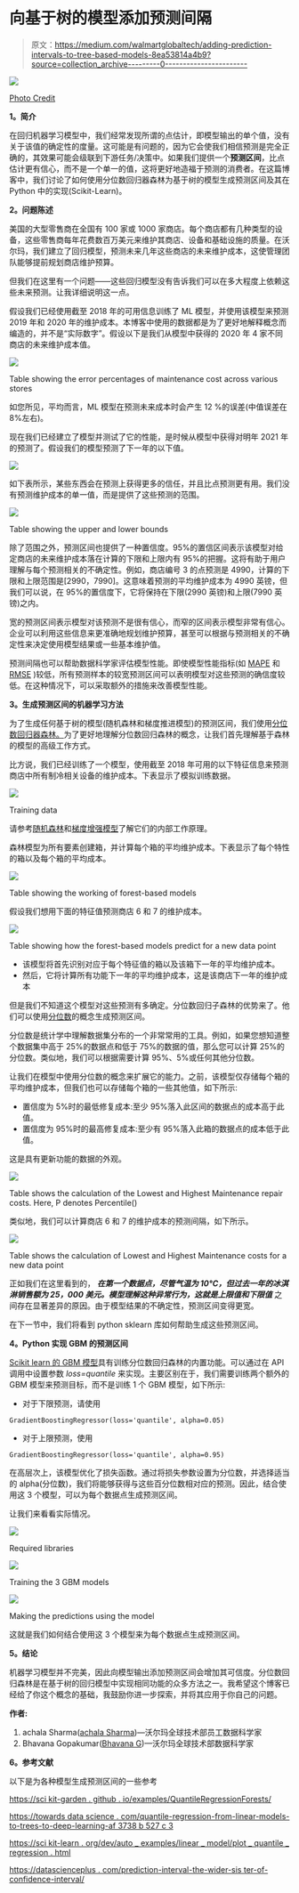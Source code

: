 # 向基于树的模型添加预测间隔

> 原文：<https://medium.com/walmartglobaltech/adding-prediction-intervals-to-tree-based-models-8ea53814a4b9?source=collection_archive---------0----------------------->

![](img/e45c7d204235850009eb31ad43aa6f82.png)

[Photo Credit](https://www.real-statistics.com/wp-content/uploads/2018/01/regression-prediction-interval-chart.png)

**1。简介**

在回归机器学习模型中，我们经常发现所谓的点估计，即模型输出的单个值，没有关于该值的确定性的度量。这可能是有问题的，因为它会使我们相信预测是完全正确的，其效果可能会级联到下游任务/决策中。如果我们提供一个**预测区间**，比点估计更有信心，而不是一个单一的值，这将更好地造福于预测的消费者。在这篇博客中，我们讨论了如何使用分位数回归器森林为基于树的模型生成预测区间及其在 Python 中的实现(Scikit-Learn)。

**2。问题陈述**

美国的大型零售商在全国有 100 家或 1000 家商店。每个商店都有几种类型的设备，这些零售商每年花费数百万美元来维护其商店、设备和基础设施的质量。在沃尔玛，我们建立了回归模型，预测未来几年这些商店的未来维护成本，这使管理团队能够提前规划商店维护预算。

但我们在这里有一个问题——这些回归模型没有告诉我们可以在多大程度上依赖这些未来预测。让我详细说明这一点。

假设我们已经使用截至 2018 年的可用信息训练了 ML 模型，并使用该模型来预测 2019 年和 2020 年的维护成本。本博客中使用的数据都是为了更好地解释概念而编造的，并不是“实际数字”。假设以下是我们从模型中获得的 2020 年 4 家不同商店的未来维护成本值。

![](img/89040955eeaa94e4e443a9998c6433f7.png)

Table showing the error percentages of maintenance cost across various stores

如您所见，平均而言，ML 模型在预测未来成本时会产生 12 %的误差(中值误差在 8%左右)。

现在我们已经建立了模型并测试了它的性能，是时候从模型中获得对明年 2021 年的预测了。假设我们的模型预测了下一年的以下值。

![](img/a1774745fc00d676f9119967196af855.png)

如下表所示，某些东西会在预测上获得更多的信任，并且比点预测更有用。我们没有预测维护成本的单一值，而是提供了这些预测的范围。

![](img/bc65a7a74ef70cb982a93a5302b6e36f.png)

Table showing the upper and lower bounds

除了范围之外，预测区间也提供了一种置信度。95%的置信区间表示该模型对给定商店的未来维护成本落在计算的下限和上限内有 95%的把握。这将有助于用户理解与每个预测相关的不确定性。例如，商店编号 3 的点预测是 4990，计算的下限和上限范围是[2990，7990]。这意味着预测的平均维护成本为 4990 英镑，但我们可以说，在 95%的置信度下，它将保持在下限(2990 英镑)和上限(7990 英镑)之内。

宽的预测区间表示模型对该预测不是很有信心，而窄的区间表示模型非常有信心。企业可以利用这些信息来更准确地规划维护预算，甚至可以根据与预测相关的不确定性来决定使用模型结果或一些基本维护值。

预测间隔也可以帮助数据科学家评估模型性能。即使模型性能指标(如 [MAPE](https://en.wikipedia.org/wiki/Mean_absolute_percentage_error) 和 [RMSE](https://en.wikipedia.org/wiki/Root-mean-square_deviation) )较低，所有预测样本的较宽预测区间可以表明模型对这些预测的确信度较低。在这种情况下，可以采取额外的措施来改善模型性能。

**3。生成预测区间的机器学习方法**

为了生成任何基于树的模型(随机森林和梯度推进模型)的预测区间，我们使用[分位数回归器森林。](https://scikit-garden.github.io/examples/QuantileRegressionForests/)为了更好地理解分位数回归森林的概念，让我们首先理解基于森林的模型的高级工作方式。

比方说，我们已经训练了一个模型，使用截至 2018 年可用的以下特征信息来预测商店中所有制冷相关设备的维护成本。下表显示了模拟训练数据。

![](img/7ab3acdb4e9d1c2722cd4c4dc3f724a8.png)

Training data

请参考[随机森林](https://towardsdatascience.com/an-implementation-and-explanation-of-the-random-forest-in-python-77bf308a9b76)和[梯度增强模型](https://blog.paperspace.com/implementing-gradient-boosting-regression-python/)了解它们的内部工作原理。

森林模型为所有要素创建箱，并计算每个箱的平均维护成本。下表显示了每个特性的箱以及每个箱的平均成本。

![](img/17693c2d9daa80e450d73ca31a8f589d.png)

Table showing the working of forest-based models

假设我们想用下面的特征值预测商店 6 和 7 的维护成本。

![](img/640b01eebbddde704f9d05f8cd0e2df6.png)

Table showing how the forest-based models predict for a new data point

*   该模型将首先识别对应于每个特征值的箱以及该箱下一年的平均维护成本。
*   然后，它将计算所有功能下一年的平均维护成本，这是该商店下一年的维护成本

但是我们不知道这个模型对这些预测有多确定。分位数回归子森林的优势来了。他们可以使用[分位数](https://en.wikipedia.org/wiki/Quantile)的概念生成预测区间。

分位数是统计学中理解数据集分布的一个非常常用的工具。例如，如果您想知道整个数据集中高于 25%的数据点和低于 75%的数据的值，那么您可以计算 25%的分位数。类似地，我们可以根据需要计算 95%、5%或任何其他分位数。

让我们在模型中使用分位数的概念来扩展它的能力。之前，该模型仅存储每个箱的平均维护成本，但我们也可以存储每个箱的一些其他值，如下所示:

*   置信度为 5%时的最低修复成本:至少 95%落入此区间的数据点的成本高于此值。
*   置信度为 95%时的最高修复成本:至少有 95%落入此箱的数据点的成本低于此值。

这是具有更新功能的数据的外观。

![](img/7d371b0df972b2b916f2e8d0b6ca465a.png)

Table shows the calculation of the Lowest and Highest Maintenance repair costs. Here, P denotes Percentile()

类似地，我们可以计算商店 6 和 7 的维护成本的预测间隔，如下所示。

![](img/faab28dc6adf0cb1e92fe2d50d01cc0f.png)

Table shows the calculation of Lowest and Highest Maintenance costs for a new data point

正如我们在这里看到的， ***在第一个数据点，尽管气温为 10°C，但过去一年的冰淇淋销售额为 25，000 美元。模型理解这种异常行为，这就是上限值和下限值*** 之间存在显著差异的原因。由于模型结果的不确定性，预测区间变得更宽。

在下一节中，我们将看到 python sklearn 库如何帮助生成这些预测区间。

**4。Python 实现 GBM 的预测区间**

[Scikit learn 的 GBM 模型](https://scikit-learn.org/stable/auto_examples/ensemble/plot_gradient_boosting_quantile.html)具有训练分位数回归森林的内置功能。可以通过在 API 调用中设置参数 *loss=quantile* 来实现。主要区别在于，我们需要训练两个额外的 GBM 模型来预测目标，而不是训练 1 个 GBM 模型，如下所示:

*   对于下限预测，请使用

```
GradientBoostingRegressor(loss='quantile', alpha=0.05)
```

*   对于上限预测，使用

```
GradientBoostingRegressor(loss='quantile', alpha=0.95)
```

在高层次上，该模型优化了损失函数。通过将损失参数设置为分位数，并选择适当的 alpha(分位数)，我们将能够获得与这些百分位数相对应的预测。因此，结合使用这 3 个模型，可以为每个数据点生成预测区间。

让我们来看看实际情况。

![](img/770d39b97211fdd58847b7118c785921.png)

Required libraries

![](img/574e65f0ee674d206d153746b6a7de0d.png)

Training the 3 GBM models

![](img/e86d1bb7d82a6f747860cbf1c474750c.png)

Making the predictions using the model

这就是我们如何结合使用这 3 个模型来为每个数据点生成预测区间。

**5。结论**

机器学习模型并不完美，因此向模型输出添加预测区间会增加其可信度。分位数回归森林是在基于树的回归模型中实现相同功能的众多方法之一。我希望这个博客已经给了你这个概念的基础，我鼓励你进一步探索，并将其应用于你自己的问题。

**作者:**

1.  achala Sharma([achala Sharma](https://medium.com/u/dec8289c9718?source=post_page-----8ea53814a4b9--------------------------------))—沃尔玛全球技术部员工数据科学家
2.  Bhavana Gopakumar([Bhavana G](https://medium.com/u/7e9c9bcd04c0?source=post_page-----8ea53814a4b9--------------------------------))—沃尔玛全球技术部数据科学家

**6。参考文献**

以下是为各种模型生成预测区间的一些参考

[https://sci kit-garden . github . io/examples/QuantileRegressionForests/](https://scikit-garden.github.io/examples/QuantileRegressionForests/)

[https://towards data science . com/quantile-regression-from-linear-models-to-trees-to-deep-learning-af 3738 b 527 c 3](https://towardsdatascience.com/quantile-regression-from-linear-models-to-trees-to-deep-learning-af3738b527c3)

[https://sci kit-learn . org/dev/auto _ examples/linear _ model/plot _ quantile _ regression . html](https://scikit-learn.org/dev/auto_examples/linear_model/plot_quantile_regression.html)

[https://datascienceplus . com/prediction-interval-the-wider-sis ter-of-confidence-interval/](https://datascienceplus.com/prediction-interval-the-wider-sister-of-confidence-interval/)